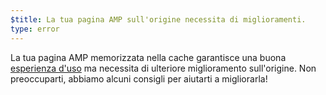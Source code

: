 ```yaml
---
$title: La tua pagina AMP sull'origine necessita di miglioramenti.
type: error
---
```


La tua pagina AMP memorizzata nella cache garantisce una buona [esperienza d'uso](https://developers.google.com/search/docs/guides/page-experience) ma necessita di ulteriore miglioramento sull'origine. Non preoccuparti, abbiamo alcuni consigli per aiutarti a migliorarla!
